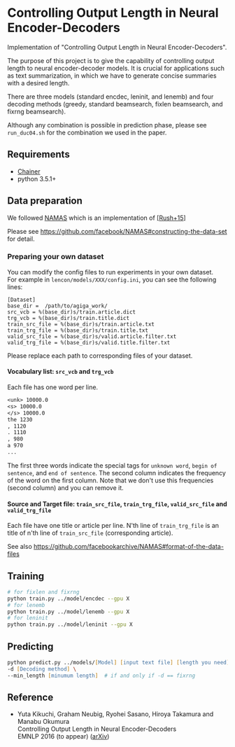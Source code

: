# Controlling Output Length in Neural Encoder-Decoders

Implementation of "Controlling Output Length in Neural Encoder-Decoders".

The purpose of this project is to give the capability of controlling output length to neural encoder-decoder models.
It is crucial for applications such as text summarization, in which we have to generate concise summaries with a desired length.

There are three models (standard encdec, leninit, and lenemb) and
 four decoding methods (greedy, standard beamsearch, fixlen beamsearch, and fixrng
beamsearch).

Although any combination is possible in prediction phase, please see `run_duc04.sh` for the combination we used in the paper.

## Requirements

- [Chainer](https://github.com/pfnet/chainer)
- python 3.5.1+

## Data preparation

We followed [NAMAS](https://github.com/facebook/NAMAS)
which is an implementation of [\[Rush+15\]](http://www.aclweb.org/anthology/D15-1044)

Please see https://github.com/facebook/NAMAS#constructing-the-data-set for detail.

### Preparing your own dataset

You can modify the config files to run experiments in your own dataset.  
For example in `lencon/models/XXX/config.ini`, you can see the following lines:
```
[Dataset]
base_dir =  /path/to/agiga_work/
src_vcb = %(base_dir)s/train.article.dict
trg_vcb = %(base_dir)s/train.title.dict
train_src_file = %(base_dir)s/train.article.txt
train_trg_file = %(base_dir)s/train.title.txt
valid_src_file = %(base_dir)s/valid.article.filter.txt
valid_trg_file = %(base_dir)s/valid.title.filter.txt
```
Please replace each path to corresponding files of your dataset.


#### Vocabulary list: `src_vcb` and `trg_vcb`
Each file has one word per line.
```txt
<unk> 10000.0
<s> 10000.0
</s> 10000.0
the 1230
, 1120
. 1110
, 980
a 970
...
```

The first three words indicate the special tags for `unknown word`, `begin of sentence`, and `end of sentence`.
The second column indicates the frequency of the word on the first column. 
Note that we don't use this frequencies (second column) and you can remove it.

#### Source and Target file: `train_src_file`, `train_trg_file`, `valid_src_file` and `valid_trg_file`
Each file have one title or article per line.
N'th line of `train_trg_file` is an title of n'th line of `train_src_file` (corresponding article).

See also https://github.com/facebookarchive/NAMAS#format-of-the-data-files


## Training

```zsh
# for fixlen and fixrng
python train.py ../model/encdec --gpu X 
# for lenemb
python train.py ../model/lenemb --gpu X 
# for leninit
python train.py ../model/leninit --gpu X 
```

## Predicting

```zsh
python predict.py ../models/[Model] [input text file] [length you need] \
-d [Decoding method] \
--min_length [minumum length]  # if and only if -d == fixrng
```


## Reference 

+ Yuta Kikuchi, Graham Neubig, Ryohei Sasano, Hiroya Takamura and Manabu Okumura  
Controlling Output Length in Neural Encoder-Decoders  
EMNLP 2016 (to appear)  ([arXiv](https://arxiv.org/abs/1609.09552))
